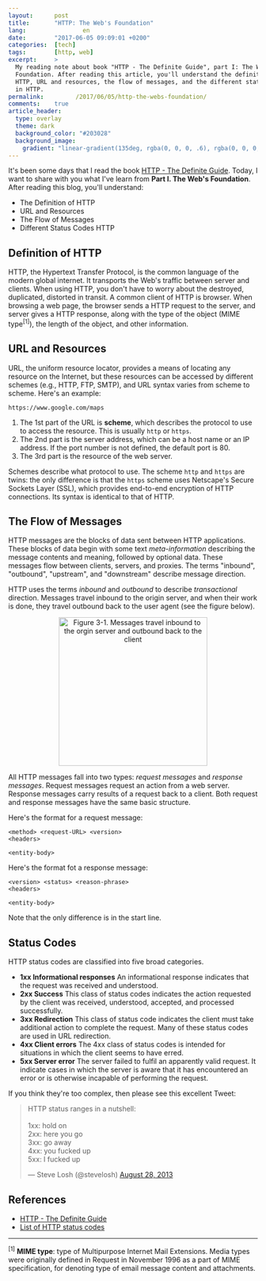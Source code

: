 ```yaml
---
layout:      post
title:       "HTTP: The Web's Foundation"
lang:                en
date:        "2017-06-05 09:09:01 +0200"
categories:  [tech]
tags:        [http, web]
excerpt:     >
  My reading note about book "HTTP - The Definite Guide", part I: The Web's
  Foundation. After reading this article, you'll understand the definition of
  HTTP, URL and resources, the flow of messages, and the different status codes
  in HTTP.
permalink:         /2017/06/05/http-the-webs-foundation/
comments:    true
article_header:
  type: overlay
  theme: dark
  background_color: "#203028"
  background_image:
    gradient: "linear-gradient(135deg, rgba(0, 0, 0, .6), rgba(0, 0, 0, .4))"
---
```


It's been some days that I read the book [HTTP - The Definite Guide][book].
Today, I want to share with you what I've learn from **Part I. The Web's
Foundation**. After reading this blog, you'll understand:

- The Definition of HTTP
- URL and Resources
- The Flow of Messages
- Different Status Codes HTTP

<!--more-->

## Definition of HTTP

HTTP, the Hypertext Transfer Protocol, is the common language of the modern
global internet. It transports the Web's traffic between server and clients.
When using HTTP, you don't have to worry about the destroyed, duplicated,
distorted in transit. A common client of HTTP is browser. When browsing a web
page, the browser sends a HTTP request to the server, and server gives a HTTP
response, along with the type of the object (MIME type<sup>[1]</sup>), the
length of the object, and other information.

## URL and Resources

URL, the uniform resource locator, provides a means of locating any resource on
the Internet, but these resources can be accessed by different schemes (e.g.,
HTTP, FTP, SMTP), and URL syntax varies from scheme to scheme. Here's an
example:

    https://www.google.com/maps

1. The 1st part of the URL is **scheme**, which describes the protocol to use to
   access the resource. This is usually `http` or `https`.
2. The 2nd part is the server address, which can be a host name or an IP
   address. If the port number is not defined, the default port is 80.
3. The 3rd part is the resource of the web server.

Schemes describe what protocol to use. The scheme `http` and `https` are twins:
the only difference is that the `https` scheme uses Netscape's Secure Sockets
Layer (SSL), which provides end-to-end encryption of HTTP connections. Its
syntax is identical to that of HTTP.

## The Flow of Messages

HTTP messages are the blocks of data sent between HTTP applications. These
blocks of data begin with some text _meta-information_ describing the message
contents and meaning, followed by optional data. These messages flow between
clients, servers, and proxies. The terms "inbound", "outbound", "upstream", and
"downstream" describe message direction.

HTTP uses the terms _inbound_ and _outbound_ to describe _transactional_
direction. Messages travel inbound to the origin server, and when their work is
done, they travel outbound back to the user agent (see the figure below).

<p align="center">
  <img
    src="{{ site.url }}/assets/20170605-http-figure-3.1.gif"
    alt="Figure 3-1. Messages travel inbound to the orgin server and outbound back to the client"
    width="300" />
</p>

All HTTP messages fall into two types: _request messages_ and _response
messages_. Request messages request an action from a web server. Response
messages carry results of a request back to a client. Both request and response
messages have the same basic structure.

Here's the format for a request message:

    <method> <request-URL> <version>
    <headers>

    <entity-body>

Here's the format fot a response message:

    <version> <status> <reason-phrase>
    <headers>

    <entity-body>

Note that the only difference is in the start line.

## Status Codes

HTTP status codes are classified into five broad categories.

- **1xx Informational responses** An informational response indicates that the
  request was received and understood.
- **2xx Success** This class of status codes indicates the action requested by
  the client was received, understood, accepted, and processed successfully.
- **3xx Redirection** This class of status code indicates the client must take
  additional action to complete the request. Many of these status codes are used
  in URL redirection.
- **4xx Client errors** The 4xx class of status codes is intended for situations
  in which the client seems to have erred.
- **5xx Server error** The server failed to fulfil an apparently valid request.
  It indicate cases in which the server is aware that it has encountered an
  error or is otherwise incapable of performing the request.

If you think they're too complex, then please see this excellent Tweet:

<blockquote class="twitter-tweet" data-lang="en">
  <p lang="en" dir="ltr">HTTP status ranges in a nutshell:<br><br>1xx: hold on<br>2xx: here you go<br>3xx: go away<br>4xx: you fucked up<br>5xx: I fucked up</p>&mdash; Steve Losh (@stevelosh) <a href="https://twitter.com/stevelosh/status/372740571749572610">August 28, 2013</a>
</blockquote>
<script async src="//platform.twitter.com/widgets.js" charset="utf-8"></script>

## References

- [HTTP - The Definite Guide][book]
- [List of HTTP status codes](https://en.wikipedia.org/wiki/List_of_HTTP_status_codes)

<hr>

<sup>[1]</sup> **MIME type**: type of Multipurpose Internet Mail Extensions.
Media types were originally defined in Request in November 1996 as a part of
MIME specification, for denoting type of email message content and attachments.

[book]: https://www.amazon.com/HTTP-Definitive-Guide-Guides/dp/1565925092
